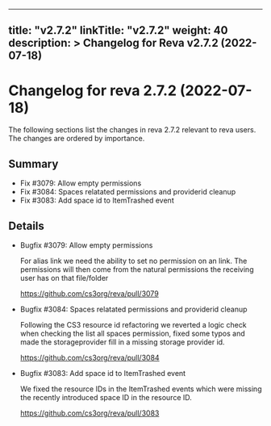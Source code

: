 
---
title: "v2.7.2"
linkTitle: "v2.7.2"
weight: 40
description: >
  Changelog for Reva v2.7.2 (2022-07-18)
---

Changelog for reva 2.7.2 (2022-07-18)
=======================================

The following sections list the changes in reva 2.7.2 relevant to
reva users. The changes are ordered by importance.

Summary
-------

 * Fix #3079: Allow empty permissions
 * Fix #3084: Spaces relatated permissions and providerid cleanup
 * Fix #3083: Add space id to ItemTrashed event

Details
-------

 * Bugfix #3079: Allow empty permissions

   For alias link we need the ability to set no permission on an link. The permissions will then come
   from the natural permissions the receiving user has on that file/folder

   https://github.com/cs3org/reva/pull/3079

 * Bugfix #3084: Spaces relatated permissions and providerid cleanup

   Following the CS3 resource id refactoring we reverted a logic check when checking the list all
   spaces permission, fixed some typos and made the storageprovider fill in a missing storage
   provider id.

   https://github.com/cs3org/reva/pull/3084

 * Bugfix #3083: Add space id to ItemTrashed event

   We fixed the resource IDs in the ItemTrashed events which were missing the recently introduced
   space ID in the resource ID.

   https://github.com/cs3org/reva/pull/3083


